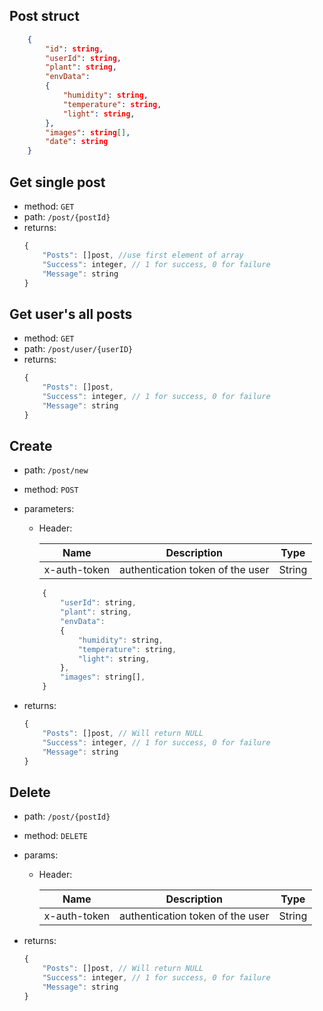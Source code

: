 ## Post struct
```json
    {
        "id": string,
        "userId": string,
        "plant": string,
        "envData":
        {
            "humidity": string,
            "temperature": string,
            "light": string,
        },
        "images": string[],
        "date": string
    }
```

## Get single post
- method: `GET`
- path: `/post/{postId}`
- returns: 
    ```js
    {
        "Posts": []post, //use first element of array
        "Success": integer, // 1 for success, 0 for failure
        "Message": string
    }
    ```


## Get user's all posts
- method: `GET`
- path: `/post/user/{userID}`
- returns: 
    ```js
    {
        "Posts": []post,
        "Success": integer, // 1 for success, 0 for failure
        "Message": string
    }
    ```

## Create
- path: `/post/new`
- method: `POST`
- parameters: 
   * Header:
  
        |  Name | Description                           | Type   |
        |:---------:|---------------------------------------|--------|
        | x-auth-token | authentication token of the user  | String |

    ```js
        {
            "userId": string,
            "plant": string,
            "envData":
            {
                "humidity": string,
                "temperature": string,
                "light": string,
            },
            "images": string[],
        }
    ```
- returns:
    ```js
    {
        "Posts": []post, // Will return NULL
        "Success": integer, // 1 for success, 0 for failure
        "Message": string
    }
    ```

## Delete
- path: `/post/{postId}`
- method: `DELETE`
- params:
   * Header:
  
        |  Name | Description                           | Type   |
        |:---------:|---------------------------------------|--------|
        | x-auth-token | authentication token of the user  | String |

- returns:
    ```js
    {
        "Posts": []post, // Will return NULL
        "Success": integer, // 1 for success, 0 for failure
        "Message": string
    }
    ```
